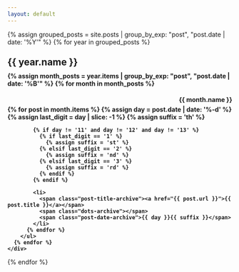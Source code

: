 ```yaml
---
layout: default
---
```


{% assign grouped_posts = site.posts | group_by_exp: "post", "post.date | date: '%Y'" %}
{% for year in grouped_posts %}
  <div class="archive-year">
    <h2 class="year-archive">{{ year.name }}</h2>
    <div class="year-archive">
      {% assign month_posts = year.items | group_by_exp: "post", "post.date | date: '%B'" %}
      {% for month in month_posts %}
        <h3 class="month-archive">{{ month.name }}</h3>
        <ul class="archive-list">
          {% for post in month.items %}
            {% assign day = post.date | date: '%-d' %}
            {% assign last_digit = day | slice: -1 %}
            {% assign suffix = 'th' %}
            
            {% if day != '11' and day != '12' and day != '13' %}
              {% if last_digit == '1' %}
                {% assign suffix = 'st' %}
              {% elsif last_digit == '2' %}
                {% assign suffix = 'nd' %}
              {% elsif last_digit == '3' %}
                {% assign suffix = 'rd' %}
              {% endif %}
            {% endif %}

            <li>
              <span class="post-title-archive"><a href="{{ post.url }}">{{ post.title }}</a></span>
              <span class="dots-archive"></span>
              <span class="post-date-archive">{{ day }}{{ suffix }}</span>
            </li>
          {% endfor %}
        </ul>
      {% endfor %}
    </div>
  </div>
{% endfor %}

<style>
.archive-year {
}

.year-archive {
  max-width: 100%;
  font-weight: bold;
  text-align: left;
  margin: 0;
  padding-top: 10px;
}

.month-archive {
  text-align: right;
  font-size: 14px;
  font-weight: bold;
  margin-bottom: 5px;
}

.archive-list {
  list-style: none;
  padding: 0;
  margin: 0;
}

.archive-list li {
  display: flex;
  justify-content: space-between;
  font-size: 14px;
  font-family: ui-serif, serif;
  font-weight: normal;
  color: #000;
}

.post-title-archive a {
  font-size: 14px;
  color: #000;
  text-decoration: none;
}

.post-title-archive {
  white-space: nowrap;
}

.dots-archive {
  flex-grow: 1;
  border-bottom: 1px dotted #999;
  margin: 0px 10px 6px;
  align-items: bottom;
}

.post-date {
  white-space: nowrap;
}
</style>